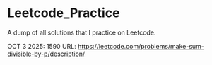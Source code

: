 # Leetcode_Practice
A dump of all solutions that I practice on Leetcode.

OCT 3 2025: 1590 
  URL: https://leetcode.com/problems/make-sum-divisible-by-p/description/
